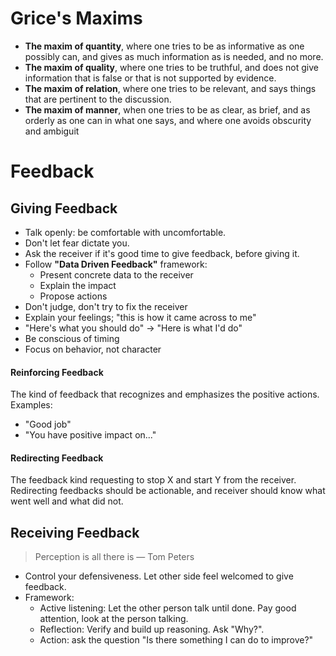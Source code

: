 # Grice's Maxims

* **The maxim of quantity**, where one tries to be as informative as one possibly can, and gives as much information as is needed, and no more.
* **The maxim of quality**, where one tries to be truthful, and does not give information that is false or that is not supported by evidence.
* **The maxim of relation**, where one tries to be relevant, and says things that are pertinent to the discussion.
* **The maxim of manner**, when one tries to be as clear, as brief, and as orderly as one can in what one says, and where one avoids obscurity and ambiguit

# Feedback

## Giving Feedback

* Talk openly: be comfortable with uncomfortable.
* Don't let fear dictate you.
* Ask the receiver if it's good time to give feedback, before giving it.
* Follow **"Data Driven Feedback"** framework:
  * Present concrete data to the receiver
  * Explain the impact
  * Propose actions
* Don't judge, don't try to fix the receiver
* Explain your feelings; "this is how it came across to me"
* "Here's what you should do" -> "Here is what I'd do"
* Be conscious of timing
* Focus on behavior, not character

#### Reinforcing Feedback

The kind of feedback that recognizes and emphasizes the positive actions. Examples:

* "Good job"
* "You have positive impact on..."

#### Redirecting Feedback

The feedback kind requesting to stop X and start Y from the receiver. Redirecting feedbacks should be actionable, and receiver should know what went well and what did not.

## Receiving Feedback

> Perception is all there is ― Tom Peters

* Control your defensiveness. Let other side feel welcomed to give feedback.
* Framework:
  * Active listening: Let the other person talk until done. Pay good attention, look at the person talking.
  * Reflection: Verify and build up reasoning. Ask "Why?". 
  * Action: ask the question "Is there something I can do to improve?"
  
  
  



